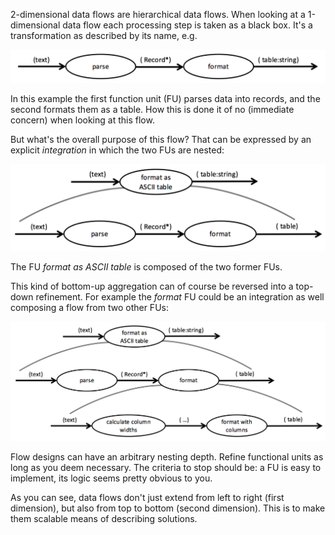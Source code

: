 2-dimensional data flows are hierarchical data flows. When looking at a 1-dimensional data flow each processing step is taken as a black box. It's a transformation as described by its name, e.g.

![Black box data flow](images/2-dim/blackboxes.png)

In this example the first function unit (FU) parses data into records, and the second formats them as a table. How this is done it of no (immediate concern) when looking at this flow.

But what's the overall purpose of this flow? That can be expressed by an explicit *integration* in which the two FUs are nested:

![Integration bottom-up](images/2-dim/integration1.png)

The FU *format as ASCII table* is composed of the two former FUs.

This kind of bottom-up aggregation can of course be reversed into a top-down refinement. For example the *format* FU could be an integration as well composing a flow from two other FUs:

![Integration top-down](images/2-dim/integration2.png)

Flow designs can have an arbitrary nesting depth. Refine functional units as long as you deem necessary. The criteria to stop should be: a FU is easy to implement, its logic seems pretty obvious to you.

As you can see, data flows don't just extend from left to right (first dimension), but also from top to bottom (second dimension). This is to make them scalable means of describing solutions.

